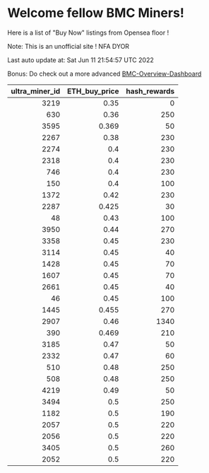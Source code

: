 # Welcome fellow BMC Miners!
Here is a list of "Buy Now" listings from Opensea floor !

Note: This is an unofficial site ! NFA DYOR

Last auto update at: Sat Jun 11 21:54:57 UTC 2022

Bonus: Do check out a more advanced [BMC-Overview-Dashboard](https://dune.com/defifunk/BMC-Overview-Dashboard)


|   ultra_miner_id |   ETH_buy_price |   hash_rewards |
|-----------------:|----------------:|---------------:|
|             3219 |           0.35  |              0 |
|              630 |           0.36  |            250 |
|             3595 |           0.369 |             50 |
|             2267 |           0.38  |            230 |
|             2274 |           0.4   |            230 |
|             2318 |           0.4   |            230 |
|              746 |           0.4   |            230 |
|              150 |           0.4   |            100 |
|             1372 |           0.42  |            230 |
|             2287 |           0.425 |             30 |
|               48 |           0.43  |            100 |
|             3950 |           0.44  |            270 |
|             3358 |           0.45  |            230 |
|             3114 |           0.45  |             40 |
|             1428 |           0.45  |             70 |
|             1607 |           0.45  |             70 |
|             2661 |           0.45  |             40 |
|               46 |           0.45  |            100 |
|             1445 |           0.455 |            270 |
|             2907 |           0.46  |           1340 |
|              390 |           0.469 |            210 |
|             3185 |           0.47  |             50 |
|             2332 |           0.47  |             60 |
|              510 |           0.48  |            250 |
|              508 |           0.48  |            250 |
|             4219 |           0.49  |             50 |
|             3494 |           0.5   |            250 |
|             1182 |           0.5   |            190 |
|             2057 |           0.5   |            220 |
|             2056 |           0.5   |            220 |
|             3405 |           0.5   |            260 |
|             2052 |           0.5   |            220 |